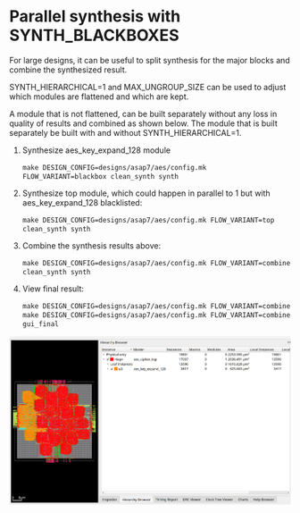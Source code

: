 # Parallel synthesis with SYNTH_BLACKBOXES

For large designs, it can be useful to split synthesis for the
major blocks and combine the synthesized result.

SYNTH_HIERARCHICAL=1 and MAX_UNGROUP_SIZE can be used to adjust which
modules are flattened and which are kept.

A module that is not flattened, can be built separately without any
loss in quality of results and combined as shown below. The module
that is built separately be built with and without SYNTH_HIERARCHICAL=1.

1. Synthesize aes_key_expand_128 module

       make DESIGN_CONFIG=designs/asap7/aes/config.mk FLOW_VARIANT=blackbox clean_synth synth
2. Synthesize top module, which could happen in parallel to 1 but with aes_key_expand_128 blacklisted:

       make DESIGN_CONFIG=designs/asap7/aes/config.mk FLOW_VARIANT=top clean_synth synth
3. Combine the synthesis results above:

       make DESIGN_CONFIG=designs/asap7/aes/config.mk FLOW_VARIANT=combine clean_synth synth

4. View final result:

       make DESIGN_CONFIG=designs/asap7/aes/config.mk FLOW_VARIANT=combine
       make DESIGN_CONFIG=designs/asap7/aes/config.mk FLOW_VARIANT=combine gui_final

![alt text](final.png)